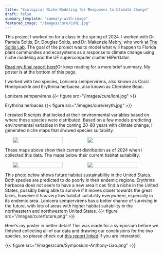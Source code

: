 ```yaml
---
title: "Ecological Niche Modeling for Responses to Climate Change"
draft: false
summary_template: "summary-with-image"
featured_image: "/images/cure/CURE.jpg" 
---
```



This project I worked on for a class in the spring of 2024. I worked with Dr. Pamela Soltis, Dr. Douglas Soltis, and Dr. Makenzie Mabry, who work at <a href="https://www.floridamuseum.ufl.edu/soltis-lab/" target="_blank">The Soltis Lab</a>. The goal of the project was to model what will happen to Florida plant communities and ecosystems as a response to climate change using niche modeling and the UF supercomputer cluster HiPerGator.

<a href="/files/FinalReportAnthonyLiao.pdf" target="_blank">Read my final report here!</a>Or keep reading for a more brief summary. My poster is at the bottom of this page.

I worked with two species, Lonicera sempervirens, also known as Coral Honeysuckle and Erythrina herbacea, also known as Cherokee Bean.

Lonicera sempervirens
{{< figure src="/images/cure/loni.jpg" >}}

Erythrina herbacea
{{< figure src="/images/cure/eryth.jpg" >}}

I created R scripts that looked at their environmental variables based on where these species were distributed. Based on a few models predicting environmental variables in the coming 20-80 years with climate change, I generated niche maps that showed species suitability.

<div style="display: flex; gap: 10px; justify-content: flex-start; margin-left: 5%;">
  <img src="/images/cure/Erythrina_herbacea_cleaned_data_map.png" style="width: 70%;">
  <img src="/images/cure/Lonicera_sempervirens_cleaned_map.png" style="width: 70%;">
</div>

These maps above show their current distribution as of 2024 when I collected this data. The maps below their current habitat suitability.

<div style="display: flex; gap: 10px; justify-content: flex-start; margin-left: 5%;">
  <img src="/images/cure/one.png" style="width: 70%;">
  <img src="/images/cure/erythrina.png" style="width: 70%;">
</div>

This photo below shows future habitat sustainability in the United States. Both species are predicted to do poorly in their endemic
regions. Erythrina herbacea does not seem to have a new area it can find a niche in the United States,
possibly being able to survive if it moves closer towards the great lakes, however it has very low habitat
suitability everywhere, especially in its endemic area. Lonicera sempervirens has a better chance of
surviving in the future, with lots of areas with higher habitat suitability in the northeastern and
northwestern United States.
{{< figure src="/images/cure/future.png" >}}


Here's my poster in better detail! This was made for a symposium before we finished collecting all of our data and drawing our conclusions for the two species, so please check out <a href="/files/FinalReportAnthonyLiao.pdf" target="_blank">this report linked</a> if you are interested.

{{< figure src="/images/cure/Symposium-Anthony-Liao.png" >}}